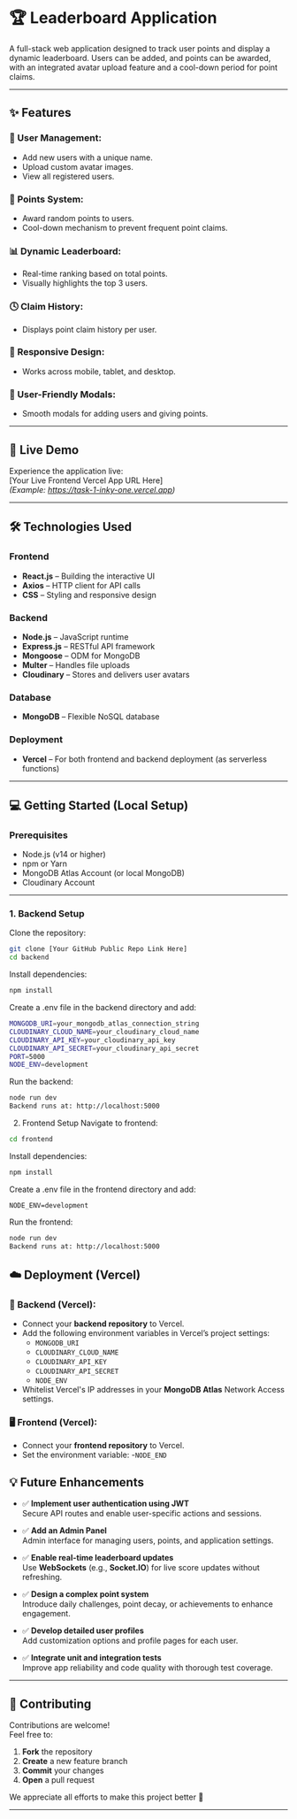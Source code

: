 # 🏆 Leaderboard Application

A full-stack web application designed to track user points and display a dynamic leaderboard. Users can be added, and points can be awarded, with an integrated avatar upload feature and a cool-down period for point claims.

---

## ✨ Features

### 👥 User Management:
- Add new users with a unique name.
- Upload custom avatar images.
- View all registered users.

### 🏅 Points System:
- Award random points to users.
- Cool-down mechanism to prevent frequent point claims.

### 📊 Dynamic Leaderboard:
- Real-time ranking based on total points.
- Visually highlights the top 3 users.

### 🕓 Claim History:
- Displays point claim history per user.

### 📱 Responsive Design:
- Works across mobile, tablet, and desktop.

### 💬 User-Friendly Modals:
- Smooth modals for adding users and giving points.

---

## 🚀 Live Demo

Experience the application live:  
[Your Live Frontend Vercel App URL Here]  
*(Example: https://task-1-inky-one.vercel.app)*

---

## 🛠️ Technologies Used

### Frontend
- **React.js** – Building the interactive UI
- **Axios** – HTTP client for API calls
- **CSS** – Styling and responsive design

### Backend
- **Node.js** – JavaScript runtime
- **Express.js** – RESTful API framework
- **Mongoose** – ODM for MongoDB
- **Multer** – Handles file uploads
- **Cloudinary** – Stores and delivers user avatars

### Database
- **MongoDB** – Flexible NoSQL database

### Deployment
- **Vercel** – For both frontend and backend deployment (as serverless functions)

---

## 💻 Getting Started (Local Setup)

### Prerequisites
- Node.js (v14 or higher)
- npm or Yarn
- MongoDB Atlas Account (or local MongoDB)
- Cloudinary Account

---

### 1. Backend Setup

Clone the repository:

```bash
git clone [Your GitHub Public Repo Link Here]
cd backend
```
Install dependencies:

```bash
npm install
```
Create a .env file in the backend directory and add:

```bash
MONGODB_URI=your_mongodb_atlas_connection_string
CLOUDINARY_CLOUD_NAME=your_cloudinary_cloud_name
CLOUDINARY_API_KEY=your_cloudinary_api_key
CLOUDINARY_API_SECRET=your_cloudinary_api_secret
PORT=5000
NODE_ENV=development
```

Run the backend:

```bash
node run dev
Backend runs at: http://localhost:5000
```

2. Frontend Setup
Navigate to frontend:

```bash
cd frontend
```
Install dependencies:

```bash
npm install
```
Create a .env file in the frontend directory and add:

```bssh
NODE_ENV=development
```
Run the frontend:

```bash
node run dev
Backend runs at: http://localhost:5000
```
## ☁️ Deployment (Vercel)

### 🔧 Backend (Vercel):
- Connect your **backend repository** to Vercel.
- Add the following environment variables in Vercel’s project settings:
  - `MONGODB_URI`
  - `CLOUDINARY_CLOUD_NAME`
  - `CLOUDINARY_API_KEY`
  - `CLOUDINARY_API_SECRET`
  - `NODE_ENV`
- Whitelist Vercel's IP addresses in your **MongoDB Atlas** Network Access settings.

### 🖥️ Frontend (Vercel):
- Connect your **frontend repository** to Vercel.
- Set the environment variable:
  -`NODE_END`

## 💡 Future Enhancements

- ✅ **Implement user authentication using JWT**  
  Secure API routes and enable user-specific actions and sessions.

- ✅ **Add an Admin Panel**  
  Admin interface for managing users, points, and application settings.

- ✅ **Enable real-time leaderboard updates**  
  Use **WebSockets** (e.g., **Socket.IO**) for live score updates without refreshing.

- ✅ **Design a complex point system**  
  Introduce daily challenges, point decay, or achievements to enhance engagement.

- ✅ **Develop detailed user profiles**  
  Add customization options and profile pages for each user.

- ✅ **Integrate unit and integration tests**  
  Improve app reliability and code quality with thorough test coverage.

---

## 🤝 Contributing

Contributions are welcome!  
Feel free to:

1. **Fork** the repository  
2. **Create** a new feature branch  
3. **Commit** your changes  
4. **Open** a pull request

We appreciate all efforts to make this project better 💖

---



